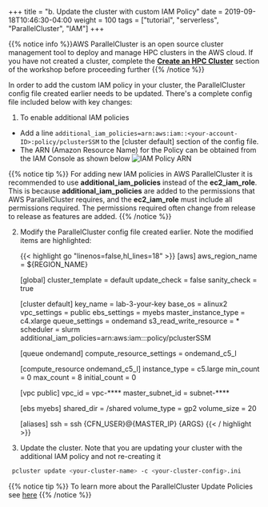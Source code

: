 +++
title = "b. Update the cluster with custom IAM Policy"
date = 2019-09-18T10:46:30-04:00
weight = 100
tags = ["tutorial", "serverless", "ParallelCluster", "IAM"]
+++

{{% notice info %}}AWS ParallelCluster is an open source cluster management tool to deploy and manage HPC clusters in the AWS cloud. If you have not created a cluster, complete the [**Create an HPC Cluster**](/03-hpc-aws-parallelcluster-workshop.html) section of the workshop before proceeding further 
{{% /notice %}}

In order to add the custom IAM policy in your cluster, the ParallelCluster config file created earlier needs to be updated. There's a complete config file included below with key changes:

1. To enable additional IAM policies 

 - Add a line `additional_iam_policies=arn:aws:iam::<your-account-ID>:policy/pclusterSSM` to the [cluster default] section of the config file.
 - The ARN (Amazon Resource Name) for the Policy can be obtained from the IAM Console as shown below
   ![IAM Policy ARN](/images/serverless/iam-policy-arn.png) 
 

{{% notice tip %}}
For adding new IAM policies in AWS ParallelCluster it is recommended to use **additional_iam_policies** instead of the **ec2_iam_role**. This is because **additional_iam_policies** are added to the permissions that AWS ParallelCluster requires, and the **ec2_iam_role** must include all permissions required. The permissions required often change from release to release as features are added.
{{% /notice %}}


2. Modify the ParallelCluster config file created earlier. Note the modified items are highlighted:

   {{< highlight go "linenos=false,hl_lines=18" >}}
   [aws]
   aws_region_name = ${REGION_NAME} 

   [global]
   cluster_template = default
   update_check = false
   sanity_check = true

   [cluster default]
   key_name = lab-3-your-key
   base_os = alinux2
   vpc_settings = public
   ebs_settings = myebs
   master_instance_type = c4.xlarge
   queue_settings = ondemand
   s3_read_write_resource = *
   scheduler = slurm
   additional_iam_policies=arn:aws:iam::<your-account-id>:policy/pclusterSSM

   [queue ondemand]
   compute_resource_settings = ondemand_c5_l

   [compute_resource ondemand_c5_l]
   instance_type = c5.large
   min_count = 0
   max_count = 8
   initial_count = 0


   [vpc public]
   vpc_id = vpc-****
   master_subnet_id = subnet-****

   [ebs myebs]
   shared_dir = /shared
   volume_type = gp2
   volume_size = 20

   [aliases]
   ssh = ssh {CFN_USER}@{MASTER_IP} {ARGS}
   {{< / highlight >}}

3. Update the cluster. Note that you are updating your cluster with the additional IAM policy and not re-creating it

  ```bash
   pcluster update <your-cluster-name> -c <your-cluster-config>.ini
  ```

 
{{% notice tip %}}
To learn more about the ParallelCluster Update Policies see [here](https://docs.aws.amazon.com/parallelcluster/latest/ug/using-pcluster-update.html)
{{% /notice %}}

